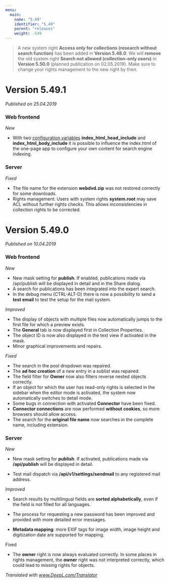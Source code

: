 ```yaml
---
menu:
  main:
    name: "5.49"
    identifier: "5.49"
    parent: "releases"
    weight: -549
---
```


> A new system right **Access only for collections (research without search function)** has been added in **Version 5.48.0**. We will **remove** the old system right **Search not allowed (collection-only users)** in **Version 5.50.0** (planned publication on 02.05.2019). Make sure to change your rights management to the new right by then.

# Version 5.49.1

*Published on 25.04.2019*

### Web frontend

*New*

- With two [configuration variables](https://docs.easydb.de/en/sysadmin/konfiguration/easydb-server.yml/webfrontend/) **index_html_head_include** and **index_html_body_include** it is possible to influence the index.html of the one-page app to configure your own content for search engine indexing.  

### Server

*Fixed*

- The file name for the extension **webdvd.zip** was not restored correctly for some downloads.
- Rights management: Users with system rights **system.root** may save ACL without further rights checks. This allows inconsistencies in collection rights to be corrected. 

# Version 5.49.0

*Published on 10.04.2019*

### Web frontend

*New*

- New mask setting for **publish**. If enabled, publications made via /api/publish will be displayed in detail and in the Share dialog.
- A search for publications has been integrated into the expert search.
- In the debug menu (CTRL-ALT-D) there is now a possibility to send a **test email** to test the setup for the mail system.

*Improved*

- The display of objects with multiple files now automatically jumps to the first file for which a preview exists.
- The **General** tab is now displayed first in Collection Properties.
- The object ID is now also displayed in the text view if activated in the mask.
- Minor graphical improvements and repairs.

*Fixed*

- The search in the pool dropdown was repaired.
- The **ad hoc creation** of a new entry in a sublist was repaired.
- The field filter for **Owner** now also filters reverse nested objects correctly.
- If an object for which the user has read-only rights is selected in the sidebar when the editor mode is activated, the system now automatically switches to detail mode.
- Some bugs in connection with activated **Connector** have been fixed.
- **Connector connections** are now performed **without cookies**, so more browsers should allow access.
- The search for the **original file name** now searches in the complete name, including extension.

### Server

*New*

- New mask setting for **publish**. If activated, publications made via **/api/publish** will be displayed in detail.

- Test mail dispatch via **/api/v1/settings/sendmail** to any registered mail address.

*Improved*

- Search results by multilingual fields are **sorted alphabetically**, even if the field is not filled for all languages.

- The process for requesting a new password has been improved and provided with more detailed error messages.
- **Metadata mapping**: more EXIF tags for image width, image height and digitization date are supported for mapping.

Fixed

- The **owner** right is now always evaluated correctly. In some places in rights management, the **owner** right was not interpreted correctly, which could lead to missing rights for objects.

*Translated with www.DeepL.com/Translator*

